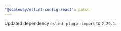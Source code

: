 ```yaml
---
'@scaleway/eslint-config-react': patch
---
```


Updated dependency `eslint-plugin-import` to `2.29.1`.

